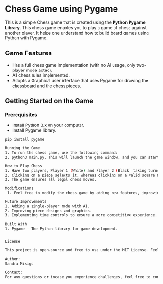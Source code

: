 # Chess Game using Pygame

This is a simple Chess game that is created using the **Python Pygame Library**. This chess game enables you to play a game of chess against another player. It helps one understand how to build board games using Python with Pygame. 

## Game Features
- Has a full chess game implementation (with no AI usage, only two-player mode acted).
- All chess rules implemented.
- Adopts a Graphical user interface that uses Pygame for drawing the chessboard and the chess pieces.

## Getting Started on the Game

### Prerequisites
- Install Python 3.x on your computer.
- Install Pygame library.

```bash
pip install pygame

Running the Game
1. To run the chess game, use the following command:
2. python3 main.py. This will launch the game window, and you can start playing chess!

How to Play Chess
1. Have two players, Player 1 (White) and Player 2 (Black) taking turns to move the pieces.
2. Clicking on a piece selects it, whereas clicking on a valid square moves the piece there.
3. The game ensures all legal chess moves.

Modifications
 1. Feel free to modify the chess game by adding new features, improving the graphics, or even implementing an AI opponent.

Future Improvements
1. Adding a single-player mode with AI.
2. Improving piece designs and graphics.
3. Implementing time controls to ensure a more competitive experience.

Built With
1. Pygame - The Python library for game development.


License

This project is open-source and free to use under the MIT License. Feel free to modify and share as needed.

Author:
Sandra Misigo

Contact:
For any questions or incase you experience challenges, feel free to contact me via [sandra.misigo@student.moringaschool.com]. Good luck!
 

